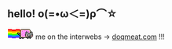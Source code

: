 ## hello! ο(=•ω＜=)ρ⌒☆

<img src="nyancat.gif"> me on the interwebs -> [doqmeat.com](https://doqmeat.com) !!!
